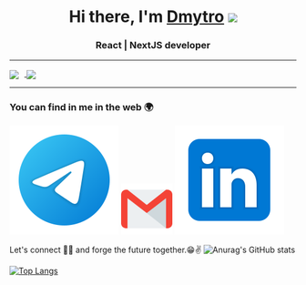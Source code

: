 <h1 align="center">Hi there, I'm <a href="https://t.me/dimaver6" target="_blank">Dmytro</a> 
<img src="https://github.com/blackcater/blackcater/raw/main/images/Hi.gif" height="32"/></h1>
<h3 align="center">React | NextJS developer</h3>


---

<div>
<a href="https://github-readme-stats.vercel.app/api?username=dimaver6work&hide=contribs&show_icons=true&theme=dark">
  <img  align="center" height="130" style="margin-right: 10px" src="https://github-readme-stats.vercel.app/api?username=dimaver6work&hide=contribs&show_icons=true&theme=dark" />
</a>
<a href="https://github-readme-stats.vercel.app/api/top-langs/?username=dimaver6work&layout=compact&theme=dark">
  <img align="center" height="130" src="https://github-readme-stats.vercel.app/api/top-langs/?username=dimaver6work&layout=compact&theme=dark" />
</a>
</div>

---

### You can find in me in the web 🌍
[<img src="./svg/telegram.svg">](https://t.me/dimaver6)
[<img src="./svg/gmail.svg" width="90px" height="90px">](mailto:dimaver6@gmail.com)
[<img src="./svg/Linkedin.svg">](https://www.linkedin.com/in/dmytro-vereshchahin)

Let's connect 👨‍💻 and forge the future together.😁✌
![Anurag's GitHub stats](https://github-readme-stats.vercel.app/api?username=anuraghazra&show_icons=true&theme=radical)

[![Top Langs](https://github-readme-stats.vercel.app/api/top-langs/?username=anuraghazra&layout=compact)](https://github.com/anuraghazra/github-readme-stats)
